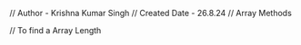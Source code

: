 // Author - Krishna Kumar Singh
// Created Date - 26.8.24
// Array Methods

// To find a Array Length
